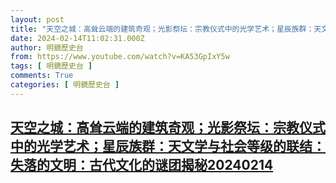 ```yaml
---
layout: post
title: "天空之城：高耸云端的建筑奇观；光影祭坛：宗教仪式中的光学艺术；星辰族群：天文学与社会等级的联结：失落的文明：古代文化的谜团揭秘20240214"
date: 2024-02-14T11:02:31.000Z
author: 明鏡歷史台
from: https://www.youtube.com/watch?v=KA53GpIxY5w
tags: [ 明鏡歷史台 ]
comments: True
categories: [ 明鏡歷史台 ]
---
```

<!--1707908551000-->
[天空之城：高耸云端的建筑奇观；光影祭坛：宗教仪式中的光学艺术；星辰族群：天文学与社会等级的联结：失落的文明：古代文化的谜团揭秘20240214](https://www.youtube.com/watch?v=KA53GpIxY5w)
------

<div>

</div>
